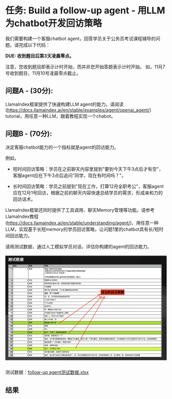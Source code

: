 # 任务: Build a follow-up agent - 用LLM为chatbot开发回访策略

我们需要构建一个客服chatbot agent，回答学员关于公务员考试课程辅导的问题。请完成以下代码：

**DUE: 收到题目后第3天凌晨零点。**

注意，您收到题目即表示计时开始，而并非您开始答题表示计时开始。
如，11月7号收到题目，11月10号凌晨零点截止。

## 问题A - (30分):
LlamaIndex框架提供了快速构建LLM agent的能力。请阅读(https://docs.llamaindex.ai/en/stable/examples/agent/openai_agent/) tutorial，用任意一种LLM，跟着教程实现一个chabot。

## 问题B - (70分):
决定客服chatbot能力的一个指标就是agent的回访能力。

例如，
- 短时间回访策略：学员在之前聊天内容里提到"要到今天下午3点后才有空"，客服agent应在下午3点后追问"同学，现在有时间吗？"。

- 长时间回访策略：学员之前提到"现在工作，打算12月全职考公"，客服agent应在12月1号回访，根据之前的聊天内容快速总结学员的需求，形成亲和力的回访话术。

LlamaIndex框架还同时提供了工具调用、聊天Memory管理等功能。请参考LlamaIndex教程 (https://docs.llamaindex.ai/en/stable/understanding/agent/)，用任意一种LLM，实现基于长短memory的学员回访策略，让问题1里的chatbot具有长/短时间回访能力。

请用测试数据，通过人工模拟学员对话，评估你构建的agent的回访能力。

![测试照片](./data/img1.png)

测试数据：[follow-up agent测试数据.xlsx](./data/follow-up+agent测试数据.xlsx)

## 结果

